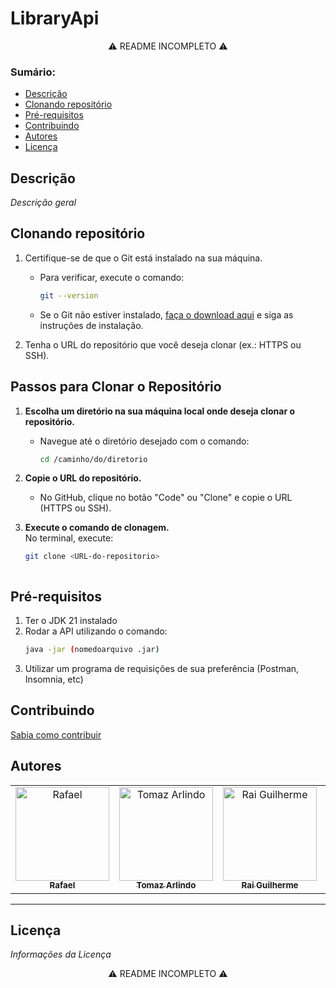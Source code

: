 # LibraryApi
  <p align="center"> ⚠ README INCOMPLETO ⚠ <p>

### Sumário:
  * [Descrição](#descrição)
  * [Clonando repositório](#clonando-repositório)
  * [Pré-requisitos](#pré-requisitos)
  * [Contribuindo](#contribuindo)
  * [Autores](#autores)
  * [Licença](#licença)

## Descrição
_Descrição geral_


## Clonando repositório

1. Certifique-se de que o Git está instalado na sua máquina.  
   - Para verificar, execute o comando:
     ```bash
     git --version
     ```
   - Se o Git não estiver instalado, [faça o download aqui](https://git-scm.com/) e siga as instruções de instalação.

2. Tenha o URL do repositório que você deseja clonar (ex.: HTTPS ou SSH).

## Passos para Clonar o Repositório

1. **Escolha um diretório na sua máquina local onde deseja clonar o repositório.**  
   - Navegue até o diretório desejado com o comando:
     ```bash
     cd /caminho/do/diretorio
     ```

2. **Copie o URL do repositório.**  
   - No GitHub, clique no botão "Code" ou "Clone" e copie o URL (HTTPS ou SSH).

3. **Execute o comando de clonagem.**  
   No terminal, execute:
   ```bash
   git clone <URL-do-repositorio>



## Pré-requisitos
1. Ter o JDK 21 instalado
2. Rodar a API utilizando o comando:
   ```bash
   java -jar (nomedoarquivo .jar)
3. Utilizar um programa de requisições de sua preferência (Postman, Insomnia, etc)


## Contribuindo
[Sabia como contribuir](https://github.com/Tomaz-Arlindo/LibraryApi/blob/master/CONTRIBUTING.md)

## Autores
<table align="center">
  <tr>
    <td align="center"><a href="https://github.com/CimentoPE"><img src="https://avatars.githubusercontent.com/u/150206630?v=4" width="150px" alt="Rafael"/><br /><sub><b>Rafael</b></sub></a></td>
    <td align="center"><a href="https://github.com/Tomaz-Arlindo"><img src="https://avatars.githubusercontent.com/u/109036088?v=4" width="150px" alt="Tomaz Arlindo"/><br /><sub><b>Tomaz Arlindo</b></sub></a></td>
    <td align="center"><a href="https://github.com/raiiguilherme"><img src="https://avatars.githubusercontent.com/raiiguilherme?v=4" width="150px" alt="Rai Guilherme"/><br /><sub><b>Rai Guilherme</b></sub></a></td>
    <td align="center"><a href="https://github.com/paulodbv"><img src="https://avatars.githubusercontent.com/u/142844427?v=4" width="150px" alt="Paulo Mateus"/><br /><sub><b>Paulo Mateus</b></sub></a></td>
    <td align="center"><a href="https://github.com/LucasAires01"><img src="https://avatars.githubusercontent.com/u/142992717?v=4" width="150px" alt="Lucas Aires"/><br /><sub><b>Lucas Aires</b></sub></a></td>
  </tr>
</table>

---
## Licença
_Informações da Licença_


  <p align="center"> ⚠ README INCOMPLETO ⚠ <p>
  
